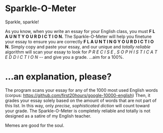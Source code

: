 # Sparkle-O-Meter
Sparkle, sparkle!

As you know, when you write an essay for your English class, you must **F L A U N T   Y O U R   D I C T I O N.**
The Sparkle-O-Meter will help you finetune your essay to ensure you are correctly **F L A U N T I N G  Y O U R  D I C T I O N.**
Simply copy and paste your essay, and our unique and *totally reliable* algorithm will scan your essay to look for
*P R E C I S E , S O P H I S T I C A T E D D I C T I O N* -- and give you a grade.
...aim for a 100%.

# ...an explanation, please?
The program scans your essay for any of the 1000 most used English words (corpus: https://github.com/first20hours/google-10000-english)
Then, it grades your essay solely based on the amount of words that are not part of this list. In this way, only *precise, sophisticated diction* will count toward your grade.
The Sparkle-O-Meter is completely reliable and totally is not designed as a satire of my English teacher.

Memes are good for the soul.



